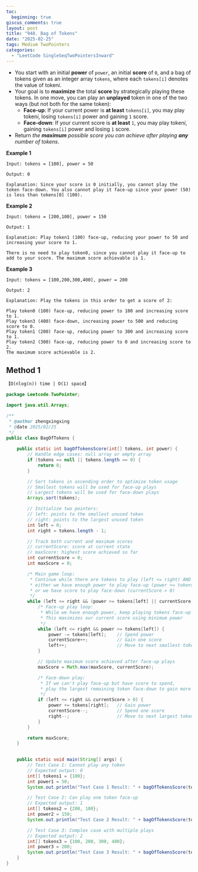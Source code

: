 ```yaml
---
toc:
  beginning: true
giscus_comments: true
layout: post
title: "948. Bag of Tokens"
date: "2025-02-25"
tags: Medium TwoPointers
categories:
  - "LeetCode SingleSeqTwoPointersInward" 
---
```



- You start with an initial **power** of `power`, an initial **score** of `0`, and a bag of tokens given as an integer array `tokens`, where each `tokens[i]` denotes the value of token*i*.
- Your goal is to **maximize** the total **score** by strategically playing these tokens. In one move, you can play an **unplayed** token in one of the two ways (but not both for the same token):
  - **Face-up**: If your current power is **at least** `tokens[i]`, you may play token*i*, losing `tokens[i]` power and gaining `1` score.
  - **Face-down**: If your current score is **at least** `1`, you may play token*i*, gaining `tokens[i]` power and losing `1` score.
- Return *the **maximum** possible score you can achieve after playing **any** number of tokens*.


**Example 1**

```
Input: tokens = [100], power = 50

Output: 0

Explanation: Since your score is 0 initially, you cannot play the token face-down. You also cannot play it face-up since your power (50) is less than tokens[0] (100).
```

**Example 2**

```
Input: tokens = [200,100], power = 150

Output: 1

Explanation: Play token1 (100) face-up, reducing your power to 50 and increasing your score to 1.

There is no need to play token0, since you cannot play it face-up to add to your score. The maximum score achievable is 1.
```

**Example 3**

```
Input: tokens = [100,200,300,400], power = 200

Output: 2

Explanation: Play the tokens in this order to get a score of 2:

Play token0 (100) face-up, reducing power to 100 and increasing score to 1.
Play token3 (400) face-down, increasing power to 500 and reducing score to 0.
Play token1 (200) face-up, reducing power to 300 and increasing score to 1.
Play token2 (300) face-up, reducing power to 0 and increasing score to 2.
The maximum score achievable is 2.
```

## Method 1

```tex
【O(nlog(n)) time | O(1) space】
```

```java
package Leetcode.TwoPointer;

import java.util.Arrays;

/**
 * @author zhengxingxing
 * @date 2025/02/25
 */
public class BagOfTokens {
    
    public static int bagOfTokensScore(int[] tokens, int power) {
        // Handle edge cases: null array or empty array
        if (tokens == null || tokens.length == 0) {
            return 0;
        }

        // Sort tokens in ascending order to optimize token usage
        // Smallest tokens will be used for face-up plays
        // Largest tokens will be used for face-down plays
        Arrays.sort(tokens);

        // Initialize two pointers:
        // left: points to the smallest unused token
        // right: points to the largest unused token
        int left = 0;
        int right = tokens.length - 1;

        // Track both current and maximum scores
        // currentScore: score at current state
        // maxScore: highest score achieved so far
        int currentScore = 0;
        int maxScore = 0;

        /* Main game loop:
         * Continue while there are tokens to play (left <= right) AND
         * either we have enough power to play face-up (power >= tokens[left])
         * or we have score to play face-down (currentScore > 0)
         */
        while (left <= right && (power >= tokens[left] || currentScore > 0)) {
            /* Face-up play loop:
             * While we have enough power, keep playing tokens face-up
             * This maximizes our current score using minimum power
             */
            while (left <= right && power >= tokens[left]) {
                power -= tokens[left];    // Spend power
                currentScore++;           // Gain one score
                left++;                   // Move to next smallest token
            }

            // Update maximum score achieved after face-up plays
            maxScore = Math.max(maxScore, currentScore);

            /* Face-down play:
             * If we can't play face-up but have score to spend,
             * play the largest remaining token face-down to gain more power
             */
            if (left <= right && currentScore > 0) {
                power += tokens[right];   // Gain power
                currentScore--;           // Spend one score
                right--;                  // Move to next largest token
            }
        }

        return maxScore;
    }

    
    public static void main(String[] args) {
        // Test Case 1: Cannot play any token
        // Expected output: 0
        int[] tokens1 = {100};
        int power1 = 50;
        System.out.println("Test Case 1 Result: " + bagOfTokensScore(tokens1, power1));

        // Test Case 2: Can play one token face-up
        // Expected output: 1
        int[] tokens2 = {200, 100};
        int power2 = 150;
        System.out.println("Test Case 2 Result: " + bagOfTokensScore(tokens2, power2));

        // Test Case 3: Complex case with multiple plays
        // Expected output: 2
        int[] tokens3 = {100, 200, 300, 400};
        int power3 = 200;
        System.out.println("Test Case 3 Result: " + bagOfTokensScore(tokens3, power3));
    }
}

```





